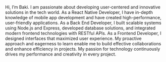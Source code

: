 Hi, I’m Baki. I am passionate about developing user-centered and innovative solutions in the tech world. As a React Native Developer, I have in-depth knowledge of mobile app development and have created high-performance, user-friendly applications. As a Back End Developer, I built scalable systems using Node.js and Express, developed database solutions, and integrated modern frontend technologies with RESTful APIs. As a Frontend Developer, I designed interfaces that maximized user experience. My proactive approach and eagerness to learn enable me to build effective collaborations and enhance efficiency in projects. My passion for technology continuously drives my performance and creativity in every project.
